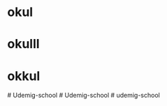 # okul
# okulll
# okkul
#   U d e m i g - s c h o o l  
 #   U d e m i g - s c h o o l  
 #   u d e m i g - s c h o o l  
 